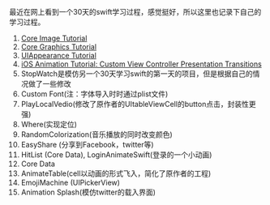 最近在网上看到一个30天的swift学习过程，感觉挺好，所以这里也记录下自己的学习过程。

1. [Core Image Tutorial](https://www.raywenderlich.com/76285/beginning-core-image-swift)
2. [Core Graphics Tutorial](https://www.raywenderlich.com/90690/modern-core-graphics-with-swift-part-1)
3. [UIAppearance Tutorial](https://www.raywenderlich.com/108766/uiappearance-tutorial)
4. [iOS Animation Tutorial: Custom View Controller Presentation Transitions](https://www.raywenderlich.com/113845/ios-animation-tutorial-custom-view-controller-presentation-transitions)
5. StopWatch是模仿另一个30天学习swift的第一天的项目，但是根据自己的情况做了一些修改
6. Custom Font(注：字体导入时时通过plist文件)
7. PlayLocalVedio(修改了原作者的UItableViewCell的button点击，封装性更强)
8. Where(实现定位)
9. RandomColorization(音乐播放的同时改变颜色)
10. EasyShare (分享到Facebook，twitter等)
11. HitList (Core Data), LoginAnimateSwift(登录的一个小动画)
12. Core Data
13. AnimateTable(cell以动画的形式飞入，简化了原作者的工程)
14. EmojiMachine (UIPickerView)
15. Animation Splash(模仿twitter的载入界面)
